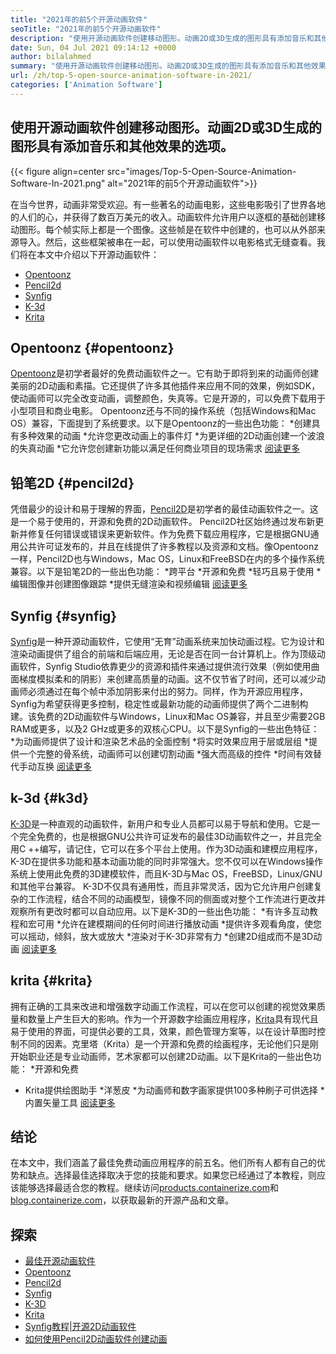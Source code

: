 ```yaml
---
title: "2021年的前5个开源动画软件" 
seoTitle: "2021年的前5个开源动画软件" 
description: "使用开源动画软件创建移动图形。动画2D或3D生成的图形具有添加音乐和其他效果的选项。" 
date: Sun, 04 Jul 2021 09:14:12 +0000
author: bilalahmed
summary: "使用开源动画软件创建移动图形。动画2D或3D生成的图形具有添加音乐和其他效果的选项。" 
url: /zh/top-5-open-source-animation-software-in-2021/
categories: ['Animation Software']
---
```


## 使用开源动画软件创建移动图形。动画2D或3D生成的图形具有添加音乐和其他效果的选项。

{{< figure align=center src="images/Top-5-Open-Source-Animation-Software-In-2021.png" alt="2021年的前5个开源动画软件">}}

在当今世界，动画非常受欢迎。有一些著名的动画电影，这些电影吸引了世界各地的人们的心，并获得了数百万美元的收入。动画软件允许用户以逐框的基础创建移动图形。每个帧实际上都是一个图像。这些帧是在软件中创建的，也可以从外部来源导入。然后，这些框架被串在一起，可以使用动画软件以电影格式无缝查看。我们将在本文中介绍以下开源动画软件：
  * [Opentoonz][1]
  * [Pencil2d][2]
  * [Synfig][3]
  * [K-3d][4]
  * [Krita][5]

## Opentoonz   {#opentoonz}
[Opentoonz][6]是初学者最好的免费动画软件之一。它有助于即将到来的动画师创建美丽的2D动画和素描。它还提供了许多其他插件来应用不同的效果，例如SDK，使动画师可以完全改变动画，调整颜色，失真等。它是开源的，可以免费下载用于小型项目和商业电影。 Opentoonz还与不同的操作系统（包括Windows和Mac OS）兼容，下面提到了系统要求。以下是Opentoonz的一些出色功能：
  *创建具有多种效果的动画
  *允许您更改动画上的事件灯
  *为更详细的2D动画创建一个波浪的失真动画
  *它允许您创建新功能以满足任何商业项目的现场需求
[阅读更多][7]

## 铅笔2D   {#pencil2d}
凭借最少的设计和易于理解的界面，[Pencil2D][8]是初学者的最佳动画软件之一。这是一个易于使用的，开源和免费的2D动画软件。 Pencil2D社区始终通过发布新更新并修复任何错误或错误来更新软件。作为免费下载应用程序，它是根据GNU通用公共许可证发布的，并且在线提供了许多教程以及资源和文档。像Opentoonz一样，Pencil2D也与Windows，Mac OS，Linux和FreeBSD在内的多个操作系统兼容。以下是铅笔2D的一些出色功能：
  *跨平台
  *开源和免费
  *轻巧且易于使用
  *编辑图像并创建图像跟踪
  *提供无缝渲染和视频编辑
[阅读更多][9]

## Synfig   {#synfig}
[Synfig][10]是一种开源动画软件，它使用“无育”动画系统来加快动画过程。它为设计和渲染动画提供了组合的前端和后端应用，无论是否在同一台计算机上。作为顶级动画软件，Synfig Studio依靠更少的资源和插件来通过提供流行效果（例如使用曲面梯度模拟柔和的阴影）来创建高质量的动画。这不仅节省了时间，还可以减少动画师必须通过在每个帧中添加阴影来付出的努力。同样，作为开源应用程序，Synfig为希望获得更多控制，稳定性或最新功能的动画师提供了两个二进制构建。该免费的2D动画软件与Windows，Linux和Mac OS兼容，并且至少需要2GB RAM或更多，以及2 GHz或更多的双核心CPU。以下是Synfig的一些出色特征：
  *为动画师提供了设计和渲染艺术品的全面控制
  *将实时效果应用于层或层组
  *提供一个完整的骨系统，动画师可以创建切割动画
  *强大而高级的控件
  *时间有效替代手动互换
[阅读更多][11]

## k-3d   {#k3d}
[K-3D][12]是一种直观的动画软件，新用户和专业人员都可以易于导航和使用。它是一个完全免费的，也是根据GNU公共许可证发布的最佳3D动画软件之一，并且完全用C ++编写，请记住，它可以在多个平台上使用。作为3D动画和建模应用程序，K-3D在提供多功能和基本动画功能的同时非常强大。您不仅可以在Windows操作系统上使用此免费的3D建模软件，而且K-3D与Mac OS，FreeBSD，Linux/GNU和其他平台兼容。 K-3D不仅具有通用性，而且非常灵活，因为它允许用户创建复杂的工作流程，结合不同的动画模型，镜像不同的侧面或对整个工作流进行更改并观察所有更改时都可以自动应用。以下是K-3D的一些出色功能：
  *有许多互动教程和宏可用
  *允许在建模期间的任何时间进行播放动画
  *提供许多观看角度，使您可以摇动，倾斜，放大或放大
  *渲染对于K-3D非常有力
  *创建2D组成而不是3D动画
[阅读更多][13]

## krita   {#krita}
拥有正确的工具来改进和增强数字动画工作流程，可以在您可以创建的视觉效果质量和数量上产生巨大的影响。作为一个开源数字绘画应用程序，[Krita][14]具有现代且易于使用的界面，可提供必要的工具，效果，颜色管理方案等，以在设计草图时控制不同的因素。克里塔（Krita）是一个开源和免费的绘画程序，无论他们只是刚开始职业还是专业动画师，艺术家都可以创建2D动画。以下是Krita的一些出色功能：
  *开源和免费
  * Krita提供绘图助手
  *洋葱皮
  *为动画师和数字画家提供100多种刷子可供选择
  *内置矢量工具
[阅读更多][15]

## 结论
在本文中，我们涵盖了最佳免费动画应用程序的前五名。他们所有人都有自己的优势和缺点。选择最佳选择取决于您的技能和要求。如果您已经通过了本教程，则应该能够选择最适合您的教程。继续访问[products.containerize.com][16]和[blog.containerize.com][17]，以获取最新的开源产品和文章。

## 探索
  * [最佳开源动画软件][18]
  * [Opentoonz][7]
  * [Pencil2d][9]
  * [Synfig][11]
  * [K-3D][13]
  * [Krita][15]
  * [Synfig教程|开源2D动画软件][19]
  * [如何使用Pencil2D动画软件创建动画][20]

  
[1]: #opentoonz
[2]: #pencil2d
[3]: #synfig
[4]: #k3d
[5]: #krita
[6]: https://opentoonz.github.io/e/
[7]: https://products.containerize.com/animation-software/opentoonz/
[8]: https://www.pencil2d.org/
[9]: https://products.containerize.com/animation-software/pencil2d/
[10]: https://www.synfig.org/
[11]: https://products.containerize.com/animation-software/synfig/
[12]: http://www.k-3d.org/
[13]: https://products.containerize.com/animation-software/k3d/
[14]: https://krita.org/en/
[15]: https://products.containerize.com/animation-software/krita/
[16]: https://products.containerize.com/
[17]: https://blog.containerize.com/
[18]: https://products.containerize.com/animation-software/
[19]: https://blog.containerize.com/animation-software/synfig-tutorial-an-open-source-2d-animation-software/
[20]: https://blog.containerize.com/animation-software/how-to-create-animations-with-pencil2d-animation-software/
